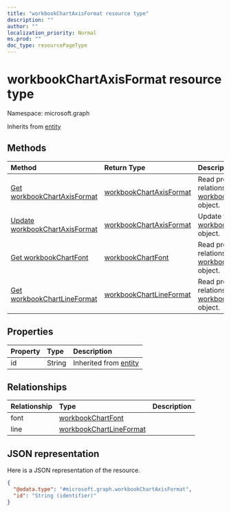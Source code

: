 ```yaml
---
title: "workbookChartAxisFormat resource type"
description: ""
author: ""
localization_priority: Normal
ms.prod: ""
doc_type: resourcePageType
---
```


# workbookChartAxisFormat resource type


Namespace: microsoft.graph




Inherits from [entity](../resources/entity.md)

## Methods
|Method|Return Type|Description|
|:---|:---|:---|
|[Get workbookChartAxisFormat](../api/workbookchartaxisformat-get.md)|[workbookChartAxisFormat](../resources/workbookchartaxisformat.md)|Read properties and relationships of the [workbookChartAxisFormat](../resources/workbookchartaxisformat.md) object.|
|[Update workbookChartAxisFormat](../api/workbookchartaxisformat-update.md)|[workbookChartAxisFormat](../resources/workbookchartaxisformat.md)|Update the properties of a [workbookChartAxisFormat](../resources/workbookchartaxisformat.md) object.|
|[Get workbookChartFont](../api/workbookchartfont-get.md)|[workbookChartFont](../resources/workbookchartfont.md)|Read properties and relationships of the [workbookChartFont](../resources/workbookchartfont.md) object.|
|[Get workbookChartLineFormat](../api/workbookchartlineformat-get.md)|[workbookChartLineFormat](../resources/workbookchartlineformat.md)|Read properties and relationships of the [workbookChartLineFormat](../resources/workbookchartlineformat.md) object.|

## Properties
|Property|Type|Description|
|:---|:---|:---|
|id|String| Inherited from [entity](../resources/entity.md)|

## Relationships
|Relationship|Type|Description|
|:---|:---|:---|
|font|[workbookChartFont](../resources/workbookchartfont.md)||
|line|[workbookChartLineFormat](../resources/workbookchartlineformat.md)||

## JSON representation
Here is a JSON representation of the resource.
<!-- {
  "blockType": "resource",
  "keyProperty": "id",
  "@odata.type": "microsoft.graph.workbookChartAxisFormat",
  "baseType": "microsoft.graph.entity",
  "openType": false
}
-->
``` json
{
  "@odata.type": "#microsoft.graph.workbookChartAxisFormat",
  "id": "String (identifier)"
}
```

